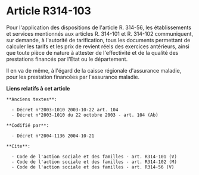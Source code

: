 # Article R314-103

Pour l'application des dispositions de l'article R. 314-56, les établissements et services mentionnés aux articles R. 314-101
et R. 314-102 communiquent, sur demande, à l'autorité de tarification, tous les documents permettant de calculer les tarifs
et les prix de revient réels des exercices antérieurs, ainsi que toute pièce de nature à attester de l'effectivité et de la
qualité des prestations financés par l'Etat ou le département.

Il en va de même, à l'égard de la caisse régionale d'assurance maladie, pour les prestation financées par l'assurance
maladie.

**Liens relatifs à cet article**

	**Anciens textes**:

	  - Décret n°2003-1010 2003-10-22 art. 104
	  - Décret n°2003-1010 du 22 octobre 2003 - art. 104 (Ab)

	**Codifié par**:

	  - Décret n°2004-1136 2004-10-21

	**Cite**:

	  - Code de l'action sociale et des familles - art. R314-101 (V)
	  - Code de l'action sociale et des familles - art. R314-102 (M)
	  - Code de l'action sociale et des familles - art. R314-56 (V)
